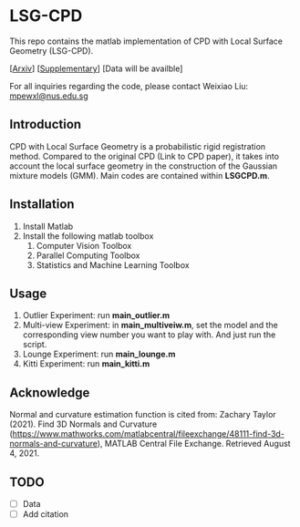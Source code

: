 # LSG-CPD
This repo contains the matlab implementation of CPD with Local Surface Geometry (LSG-CPD).

[[Arxiv](https://arxiv.org/abs/2103.15039)] [[Supplementary](doc/supplementary)] [Data will be availble]

For all inquiries regarding the code, please contact Weixiao Liu: mpewxl@nus.edu.sg

## Introduction
CPD with Local Surface Geometry is a probabilistic rigid registration method.
Compared to the original CPD (Link to CPD paper), it takes into account the local surface geometry in the construction of the Gaussian mixture models (GMM).
Main codes are contained within __LSGCPD.m__.

## Installation
1. Install Matlab
2. Install the following matlab toolbox
    1. Computer Vision Toolbox
    2. Parallel Computing Toolbox
    3. Statistics and Machine Learning Toolbox

## Usage
1. Outlier Experiment: run  __main_outlier.m__
2. Multi-view Experiment: in __main_multiveiw.m__, set the model and the corresponding view number you want to play with. And just run the script.
3. Lounge Experiment: run __main_lounge.m__
4. Kitti Experiment: run __main_kitti.m__

## Acknowledge
Normal and curvature estimation function is cited from:
Zachary Taylor (2021). Find 3D Normals and Curvature (https://www.mathworks.com/matlabcentral/fileexchange/48111-find-3d-normals-and-curvature), MATLAB Central File Exchange. Retrieved August 4, 2021.

## TODO
- [ ] Data
- [ ] Add citation
